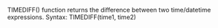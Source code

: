 TIMEDIFF() function returns the difference between two time/datetime expressions.
Syntax: TIMEDIFF(time1, time2)